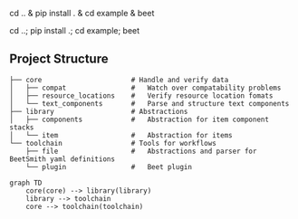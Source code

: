 cd .. & pip install . & cd example & beet

cd ..; pip install .; cd example; beet


## Project Structure
```
├── core                      # Handle and verify data
│   ├── compat                #   Watch over compatability problems
│   ├── resource_locations    #   Verify resource location fomats
│   └── text_components       #   Parse and structure text components
├── library                   # Abstractions
│   ├── components            #   Abstraction for item component stacks
│   └── item                  #   Abstraction for items
└── toolchain                 # Tools for workflows
    ├── file                  #   Abstractions and parser for BeetSmith yaml definitions
    └── plugin                #   Beet plugin
```

```mermaid
graph TD
    core(core) --> library(library)
    library --> toolchain
    core --> toolchain(toolchain)
```
